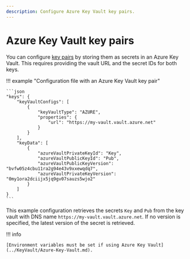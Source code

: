 ```yaml
---
description: Configure Azure Key Vault key pairs.
---
```


# Azure Key Vault key pairs

You can configure [key pairs](Overview.md) by storing them as secrets in an Azure Key Vault.
This requires providing the vault URL and the secret IDs for both keys.

!!! example "Configuration file with an Azure Key Vault key pair"

    ```json
    "keys": {
        "keyVaultConfigs": [
            {
                "keyVaultType": "AZURE",
                "properties": {
                    "url": "https://my-vault.vault.azure.net"
                }
            }
        ],
        "keyData": [
            {
                "azureVaultPrivateKeyId": "Key",
                "azureVaultPublicKeyId": "Pub",
                "azureVaultPublicKeyVersion": "bvfw05z4cbu11ra2g94e43v9xxewqdq7",
                "azureVaultPrivateKeyVersion": "0my1ora2dciijx5jq9gv07sauzs5wjo2"
            }
        ]
    }
    ```

This example configuration retrieves the secrets `Key` and `Pub` from the key vault with DNS name
`https://my-vault.vault.azure.net`.
If no version is specified, the latest version of the secret is retrieved.

!!! info

    [Environment variables must be set if using Azure Key Vault](../KeyVault/Azure-Key-Vault.md).
